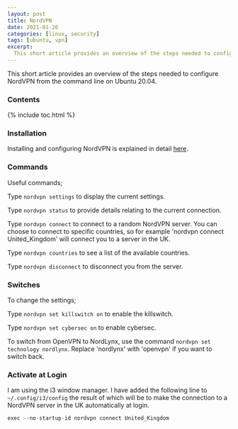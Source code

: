```yaml
---
layout: post
title: NordVPN
date: 2021-01-26
categories: [linux, security]
tags: [ubuntu, vpn]
excerpt:
  This short article provides an overview of the steps needed to configure NordVPN from the command line on Ubuntu 20.04.
---
```


This short article provides an overview of the steps needed to configure NordVPN from the command line on Ubuntu 20.04.

### Contents
{% include toc.html %}

### Installation
Installing and configuring NordVPN is explained in detail [here](https://support.nordvpn.com/Connectivity/Linux/1325531132/Installing-and-using-NordVPN-on-Debian-Ubuntu-Elementary-OS-and-Linux-Mint.htm).

### Commands
Useful commands;

Type `nordvpn settings` to display the current settings.

Type `nordvpn status` to provide details relating to the current connection.

Type `nordvpn connect` to connect to a random NordVPN server. You can choose to connect to specific countries, so for example 'nordvpn connect United_Kingdom' will connect you to a server in the UK.

Type `nordvpn countries` to see a list of the available countries.

Type `nordvpn disconnect` to disconnect you from the server.

### Switches
To change the settings;

Type `nordvpn set killswitch on` to enable the killswitch.

Type `nordvpn set cybersec on` to enable cybersec.

To switch from OpenVPN to NordLynx, use the command `nordvpn set technology nordlynx`. Replace 'nordlynx' with 'openvpn' if you want to switch back.

### Activate at Login
I am using the i3 window manager. I have added the following line to `~/.config/i3/config` the result of which will be to make the connection to a NordVPN server in the UK automatically at login.

```c
exec --no-startup-id nordvpn connect United_Kingdom
```
